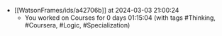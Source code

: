 
- [[WatsonFrames/ids/a42706b]] at 2024-03-03 21:00:24
  - You worked on Courses for 0 days 01:15:04 (with tags #Thinking, #Coursera, #Logic, #Specialization) 

